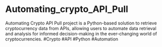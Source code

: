 # Automating_crypto_API_Pull
Automating Crypto API Pull project is a Python-based solution to retrieve cryptocurrency data from APIs, allowing users to automate data retrieval and analysis for informed decision-making in the ever-changing world of cryptocurrencies. #Crypto #API #Python #Automation
